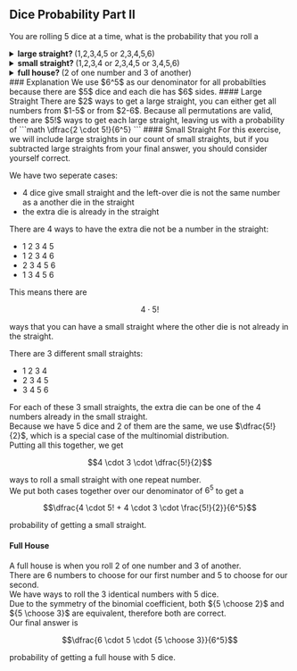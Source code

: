 ## Dice Probability Part II
You are rolling $5$ dice at a time, what is the probability that you roll a
<details>
  $\dfrac{2 \cdot 5!}{6^5}$
  <summary><b>large straight? </b>(1,2,3,4,5 or 2,3,4,5,6)</summary>
</details>

<details>
  $\dfrac{4 \cdot 5! + 4 \cdot 3 \cdot \frac{5!}{2}}{6^5}$
  <summary><b>small straight? </b>(1,2,3,4 or 2,3,4,5 or 3,4,5,6)</summary>
</details>

<details>
  $\dfrac{6 \cdot 5 {5 \choose 3}}{6^5}$
  <summary><b>full house? </b>(2 of one number and 3 of another)</summary>
</details>
### Explanation
We use $6^5$ as our denominator for all probabilties because there are $5$ dice and each die has $6$ sides.
#### Large Straight
There are $2$ ways to get a large straight, you can either get all numbers from $1-5$ or from $2-6$.  
Because all permutations are valid, there are $5!$ ways to get each large straight, leaving us with a probability of
```math
\dfrac{2 \cdot 5!}{6^5}
```
#### Small Straight
For this exercise, we will include large straights in our count of small straights, but if you subtracted large straights from your final answer, you should consider yourself correct.  

We have two seperate cases:  
* $4$ dice give small straight and the left-over die is not the same number as a another die in the straight
* the extra die is already in the straight

There are $4$ ways to have the extra die not be a number in the straight:
* 1 2 3 4 5
* 1 2 3 4 6
* 2 3 4 5 6
* 1 3 4 5 6

This means there are
```math
4 \cdot 5!
```
ways that you can have a small straight where the other die is not already in the straight.  

There are $3$ different small straights:
* 1 2 3 4
* 2 3 4 5
* 3 4 5 6

For each of these $3$ small straights, the extra die can be one of the $4$ numbers already in the small straight.  
Because we have $5$ dice and $2$ of them are the same, we use $\dfrac{5!}{2}$, which is a special case of the multinomial distribution.  
Putting all this together, we get
```math
4 \cdot 3 \cdot \dfrac{5!}{2}
```
ways to roll a small straight with one repeat number.  
We put both cases together over our denominator of $6^5$ to get a 
```math
\dfrac{4 \cdot 5! + 4 \cdot 3 \cdot \frac{5!}{2}}{6^5}
```
probability of getting a small straight.  
#### Full House
A full house is when you roll $2$ of one number and $3$ of another.  
There are $6$ numbers to choose for our first number and $5$ to choose for our second.  
We have ${}$ ways to roll the $3$ identical numbers with $5$ dice.  
Due to the symmetry of the binomial coefficient, both ${5 \choose 2}$ and ${5 \choose 3}$ are equivalent, therefore both are correct.  
Our final answer is
```math
\dfrac{6 \cdot 5 \cdot {5 \choose 3}}{6^5}
```
probability of getting a full house with $5$ dice.
